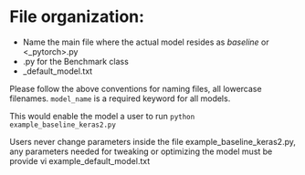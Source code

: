 # File organization:
- Name the main file where the actual model resides as <model>_baseline_<keras2> or <_pytorch>.py
- <model>.py for the Benchmark class
- <model>_default_model.txt

Please follow the above conventions for naming files, all lowercase filenames.
`model_name` is a required keyword for all models.

This would enable the model a user to run `python example_baseline_keras2.py`

Users never change parameters inside the file example_baseline_keras2.py, any parameters needed for tweaking or optimizing the model
must be provide vi example_default_model.txt